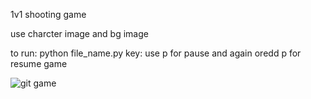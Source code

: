 1v1 shooting game 

use charcter image and bg image 

to run: python file_name.py
key:
use p for pause and again oredd p for resume game

![git game](https://github.com/user-attachments/assets/7494ffc6-8649-4087-966b-0d40ad230120)
